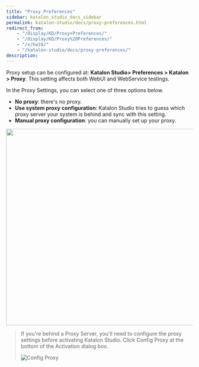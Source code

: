 ```yaml
---
title: "Proxy Preferences" 
sidebar: katalon_studio_docs_sidebar
permalink: katalon-studio/docs/proxy-preferences.html 
redirect_from:
    - "/display/KD/Proxy+Preferences/"
    - "/display/KD/Proxy%20Preferences/"
    - "/x/hw1O/"
    - "/katalon-studio/docs/proxy-preferences/"
description: 
---
```

Proxy setup can be configured at: **Katalon Studio> Preferences > Katalon > Proxy**. This setting affects both WebUI and WebService testings.

In the Proxy Settings, you can select one of three options below.

* **No proxy**: there's no proxy.
* **Use system proxy configuration**: Katalon Studio tries to guess which proxy server your system is behind and sync with this setting.
* **Manual proxy configuration**: you can manually set up your proxy.

<img src="https://github.com/katalon-studio/docs-images/raw/master/katalon-studio/docs/proxy-preferences/proxy.png" width="671" height="532">

> If you're behind a Proxy Server, you'll need to configure the proxy settings before activating Katalon Studio. Click Config Proxy at the bottom of the Activation dialog box.
>
> ![Config Proxy](https://github.com/katalon-studio/docs-images/raw/master/katalon-studio/docs/proxy-preferences/image2017-7-2-213A403A23.png)
